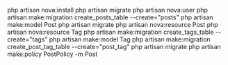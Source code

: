 php artisan nova:install
php artisan migrate
php artisan nova:user
php artisan make:migration create_posts_table --create="posts"
php artisan make:model Post
php artisan migrate
php artisan nova:resource Post
php artisan nova:resource Tag
php artisan make:migration create_tags_table --create="tags"
php artisan make:model Tag
php artisan make:migration create_post_tag_table --create="post_tag"
php artisan migrate
php artisan make:policy PostPolicy -m Post
